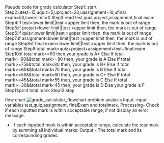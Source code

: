 Pseudo code for grade calculator
Step1: start
Step2:utest=15,uquiz=5,uproject=20,uassignment=10,ufinal exam=50,lowerlimit=0
Step3:read test,quiz,project,assignment,final exam
Step4:if test<lower limit||test >upper limit then,   the mark is out of range
Step5:if project<lower limit||test >upper limit then,       the mark is out of range
Step6:if quiz<lower limit||test >upper limit then,       the mark is out of range
Step7:if assignment<lower limit||test >upper limit then,      the mark is out of range
Step8:if final exam<lower limit||test >upper limit then,     the mark is out of range
Step9:total mark=quiz+project+assignment+test+final exam
Step10:if total mark>=90  then,your grade is A+
              Else If total mark<=90&&total mark>=80 then, your grade is A
              Else If total mark>=75&&total mark<80 then, your grade is B+
 Else If total mark>=60&&total mark<75 then, your grade is B
              Else If total mark>=55&&total mark<60 then, your grade is C+
              Else If total mark>=45&&total mark<55 then, your grade is C
              Else If total mark>=30&&total mark<45 then, your grade is D
Else your grade is F
Step11:print total mark
Step12:stop
 

flow chart
![grade_calculator_flowchart](https://github.com/YohannesGezahegn/Binary-Bombers/assets/149233041/1aa618f2-ab90-421a-ab97-c21dba6ea9e0)
problem analysis
Input- input variables test,quiz,assignment, finalExam and totalmark.
Processing-  Check if each inputted mark is within acceptable range, if not display an error message.
- If each inputted mark is within acceptable range, calculate the totalmark by summing all individual marks.
Output - The total mark and its corresponding grades.

